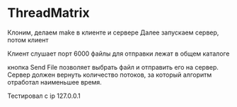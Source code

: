 # ThreadMatrix

Клоним, делаем make в клиенте и сервере
Далее запускаем сервер, потом клиент

Клиент слушает порт 6000
файлы для отправки лежат в общем каталоге

кнопка Send File позволяет выбрать файл и отправить его на сервер. 
Сервер должен вернуть количество потоков, за который алгоритм отработал наименьшее время.

Тестировал с ip 127.0.0.1

